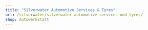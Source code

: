 ```yaml
---
title: "Silverwater Automotive Services & Tyres"
url: /silverwater/silverwater-automotive-services-und-tyres/
shop: Autowerkstatt
---
```

